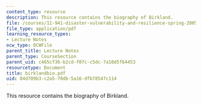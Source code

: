 ```yaml
---
content_type: resource
description: This resource contains the biography of Birkland.
file: /courses/11-941-disaster-vulnerability-and-resilience-spring-2005/84d709b3c2a570db5a16dfb78547c114_birklandbio.pdf
file_type: application/pdf
learning_resource_types:
- Lecture Notes
ocw_type: OCWFile
parent_title: Lecture Notes
parent_type: CourseSection
parent_uid: c465cf36-b2cd-f07c-c5dc-7a10d5f64453
resourcetype: Document
title: birklandbio.pdf
uid: 84d709b3-c2a5-70db-5a16-dfb78547c114
---
```

This resource contains the biography of Birkland.

